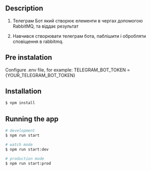 ## Description

1. Телеграм Бот який створює елементи в чергах допомогою RabbitMQ, та віддає результат

2. Навчився створювати телеграм бота, паблішити і обробляти сповіщення в rabbitmq.

## Pre instalation

Configure .env file, for example: 
  TELEGRAM_BOT_TOKEN = {YOUR_TELEGRAM_BOT_TOKEN}

## Installation

```bash
$ npm install
```

## Running the app

```bash
# development
$ npm run start

# watch mode
$ npm run start:dev

# production mode
$ npm run start:prod
```